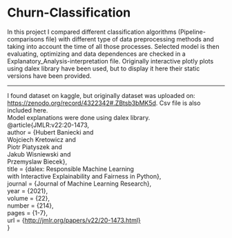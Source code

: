 # Churn-Classification
  
In this project I compared different classification algorithms (Pipeline-comparisons file) with different type of data preprocessing methods and taking into account the time of all those processes. Selected model is then evaluating, optimizing and data dependences are checked in a Explanatory_Analysis-interpretation file. Originally interactive plotly plots using dalex library have been used, but to display it here their static versions have been provided.
  
---
I found dataset on kaggle, but originally dataset was uploaded on: https://zenodo.org/record/4322342#.ZBtsb3bMK5d. Csv file is also included here.  
Model explanations were done using dalex library.  
@article{JMLR:v22:20-1473,  
  author  = {Hubert Baniecki and  
             Wojciech Kretowicz and  
             Piotr Piatyszek and   
             Jakub Wisniewski and  
             Przemyslaw Biecek},  
  title   = {dalex: Responsible Machine Learning  
             with Interactive Explainability and Fairness in Python},  
  journal = {Journal of Machine Learning Research},  
  year    = {2021},  
  volume  = {22},  
  number  = {214},  
  pages   = {1-7},  
  url     = {http://jmlr.org/papers/v22/20-1473.html}  
}
